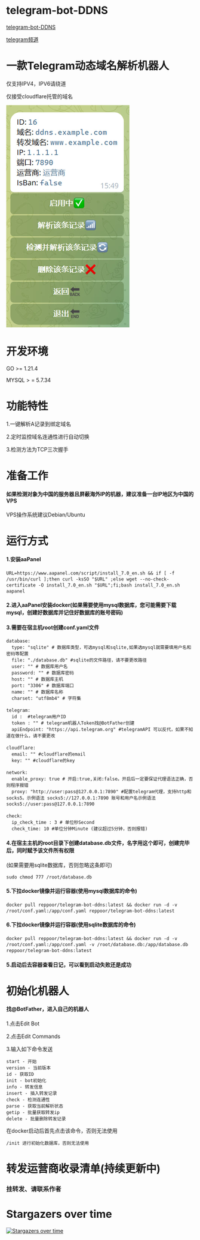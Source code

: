 # telegram-bot-DDNS
[telegram-bot-DDNS](https://github.com/reppoor/telegram-bot-ddns)

[telegram频道](https://t.me/ddns_reppoor)
# 一款Telegram动态域名解析机器人
仅支持IPV4，IPV6请绕道

仅接受cloudflare托管的域名

![描述文本](photo.jpg)
# 开发环境
GO >= 1.21.4

MYSQL > =  5.7.34

# 功能特性
1.一键解析A记录到绑定域名

2.定时监控域名连通性进行自动切换

3.检测方法为TCP三次握手

# 准备工作

#### 如果检测对象为中国的服务器且屏蔽海外IP的机器，建议准备一台IP地区为中国的VPS

VPS操作系统建议Debian/Ubuntu


# 运行方式
#### 1.安装aaPanel
```
URL=https://www.aapanel.com/script/install_7.0_en.sh && if [ -f /usr/bin/curl ];then curl -ksSO "$URL" ;else wget --no-check-certificate -O install_7.0_en.sh "$URL";fi;bash install_7.0_en.sh aapanel
```
#### 2.进入aaPanel安装docker(如果需要使用mysql数据库，您可能需要下载mysql，创建好数据库并记住好数据库的账号密码)

#### 3.需要在宿主机root创建conf.yaml文件
```
database:
  type: "sqlite" # 数据库类型，可选mysql和sqlite,如果选mysql就需要填用户名和密码等配置
  file: "./database.db" #sqlite的文件路径，请不要更改路径
  user: "" # 数据库用户名
  password: "" # 数据库密码
  host: "" # 数据库主机
  port: "3306" # 数据库端口
  name: "" # 数据库名称
  charset: "utf8mb4" # 字符集

telegram:
  id :  #telegram用户ID
  token : "" # telegram机器人Token找@BotFather创建
  apiEndpoint: "https://api.telegram.org" #telegramAPI 可以反代，如果不知道在做什么，请不要更改

cloudflare:
  email: "" #cloudflare的email
  key: "" #cloudflare的key

network:
  enable_proxy: true # 开启:true,关闭:false。开启后一定要保证代理语法正确，否则程序报错
  proxy: "http://user:pass@127.0.0.1:7890" #配置telegram代理，支持http和socks5。示例语法 socks5://127.0.0.1:7890 账号和用户名示例语法socks5://user:pass@127.0.0.1:7890

check:
  ip_check_time : 3 # 单位秒Second
  check_time: 10 #单位分钟Minute (建议超过5分钟，否则报错)
```
#### 4.在宿主主机的root目录下创建database.db文件，名字用这个即可，创建完毕后，同时赋予该文件所有权限

(如果需要用sqlite数据库，否则忽略这条即可)
```
sudo chmod 777 /root/database.db
```
#### 5.下拉docker镜像并运行容器(使用mysql数据库的命令)
```
docker pull reppoor/telegram-bot-ddns:latest && docker run -d -v /root/conf.yaml:/app/conf.yaml reppoor/telegram-bot-ddns:latest
```
#### 6.下拉docker镜像并运行容器(使用sqlite数据库的命令)
```
docker pull reppoor/telegram-bot-ddns:latest && docker run -d -v /root/conf.yaml:/app/conf.yaml -v /root/database.db:/app/database.db reppoor/telegram-bot-ddns:latest
```

#### 5.启动后去容器查看日记，可以看到启动失败还是成功

# 初始化机器人

#### 找@BotFather，进入自己的机器人

1.点击Edit Bot

2.点击Edit Commands

3.输入如下命令发送
```
start - 开始
version - 当前版本
id - 获取ID
init - bot初始化
info - 转发信息
insert - 插入转发记录
check - 检测连通性
parse - 获取当前解析状态
getip - 批量获取转发ip
delete - 批量删除转发记录
```
在docker启动后首先点击该命令，否则无法使用
```
/init 进行初始化数据库，否则无法使用
```
# 转发运营商收录清单(持续更新中)

### 挂转发、请联系作者


# Stargazers over time
[![Stargazers over time](https://starchart.cc/reppoor/telegram-bot-ddns.svg?variant=adaptive)](https://starchart.cc/reppoor/telegram-bot-ddns)